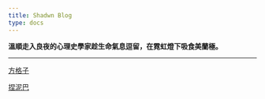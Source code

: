 ```yaml
---
title: Shadwn Blog
type: docs
---
```


**溫順走入良夜的心理史學家趁生命氣息逗留，在霓虹燈下吸食美蘭極。**

---
[方格子](https://vocus.cc/user/@shadwn)  

[捏泥巴](https://www.kadokado.com.tw/book/24717)

